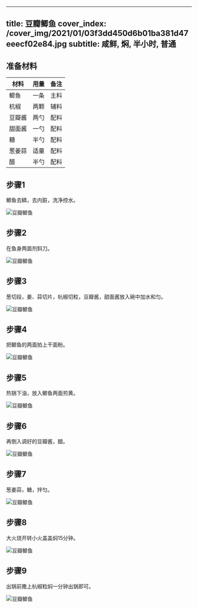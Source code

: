 
---
title: 豆瓣鲫鱼
cover_index: /cover_img/2021/01/03f3dd450d6b01ba381d47eeecf02e84.jpg
subtitle: 咸鲜, 焖, 半小时, 普通
---

## 准备材料

| 材料     | 用量 | 备注|
| ------- | ----- | --- |
| 鲫鱼 | 一条| 主料 |
| 杭椒 | 两颗| 辅料 |
| 豆瓣酱 | 两勺| 配料 |
| 甜面酱 | 一勺| 配料 |
| 糖 | 半勺| 配料 |
| 葱姜蒜 | 适量| 配料 |
| 醋 | 半勺| 配料 |

## 步骤1

鲫鱼去鳞，去内脏，洗净控水。

![豆瓣鲫鱼](https://i8.meishichina.com/attachment/recipe/201009/201009301646250.jpg?x-oss-process=style/p320) 

## 步骤2

在鱼身两面剂斜刀。

![豆瓣鲫鱼](https://i8.meishichina.com/attachment/recipe/201009/201009301646384.jpg?x-oss-process=style/p320) 

## 步骤3

葱切段，姜、蒜切片，杭椒切粒，豆瓣酱，甜面酱放入碗中加水和匀。

![豆瓣鲫鱼](https://i8.meishichina.com/attachment/recipe/201009/201009301647072.jpg?x-oss-process=style/p320) 

## 步骤4

把鲫鱼的两面拍上干面粉。

![豆瓣鲫鱼](https://i8.meishichina.com/attachment/recipe/201009/201009301647185.jpg?x-oss-process=style/p320) 

## 步骤5

热锅下油，放入鲫鱼两面煎黄。

![豆瓣鲫鱼](https://i8.meishichina.com/attachment/recipe/201009/201009301647313.jpg?x-oss-process=style/p320) 

## 步骤6

再倒入调好的豆瓣酱，醋。

![豆瓣鲫鱼](https://i8.meishichina.com/attachment/recipe/201009/201009301647472.jpg?x-oss-process=style/p320) 

## 步骤7

葱姜蒜，糖，拌匀。

![豆瓣鲫鱼](https://i8.meishichina.com/attachment/recipe/201009/201009301647598.jpg?x-oss-process=style/p320) 

## 步骤8

大火烧开转小火盖盖焖15分钟。

![豆瓣鲫鱼](https://i8.meishichina.com/attachment/recipe/201009/201009301648110.jpg?x-oss-process=style/p320) 

## 步骤9

出锅前撒上杭椒粒焖一分钟出锅即可。

![豆瓣鲫鱼](https://i8.meishichina.com/attachment/recipe/201009/201009301648209.jpg?x-oss-process=style/p320) 

